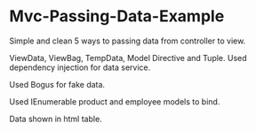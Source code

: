 # Mvc-Passing-Data-Example
Simple and clean  5 ways to passing data from controller to view. 

ViewData, ViewBag, TempData, Model Directive and Tuple. Used dependency injection for data service. 

Used Bogus for fake data.

Used IEnumerable product and employee models to bind.

Data shown in html table.
